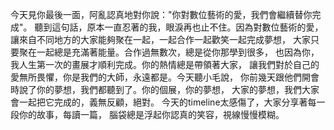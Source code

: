 今天見你最後一面，阿亂認真地對你說："你對數位藝術的愛，我們會繼續替你完成"。
聽到這句話，原本一直忍著的我，眼淚再也止不住。因為對數位藝術的愛，
讓來自不同地方的大家能夠聚在一起，一起合作一起歡笑一起完成夢想，
大家只要聚在一起總是充滿著能量。合作過無數次，總是從你那學到很多，
也因為你，我人生第一次的畫展才順利完成。你的熱情總是帶領著大家，
讓我們對於自己的愛無所畏懼，你是我們的大師，永遠都是。今天聽小毛說，
你前幾天跟他們開會時說了你的夢想，我們都聽到了。你的個展，你的夢想，
大家的夢想，我們大家會一起把它完成的，義無反顧，絕對。
今天的timeline太感傷了，大家分享著每一段你的故事，每讀一篇，
腦袋總是浮起你認真的笑容，視線慢慢模糊。
